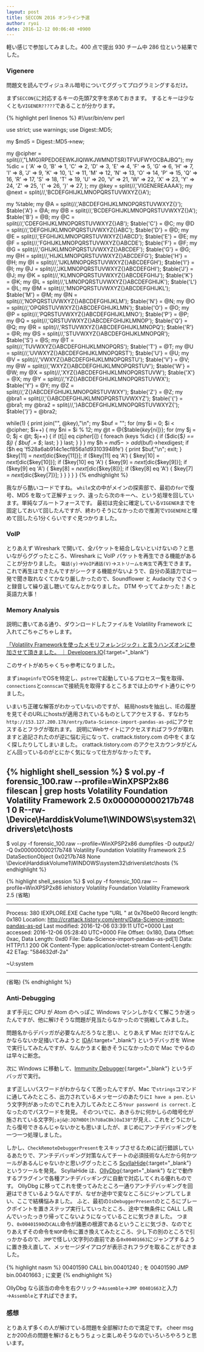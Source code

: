 ```yaml
---
layout: post
title: SECCON 2016 オンライン予選
author: ryoi
date: 2016-12-12 00:06:40 +0900
---
```

軽い感じで参加してみました。400 点で提出 930 チーム中 286 位という結果でした。

### Vigenere

問題文を読んでヴィジュネル暗号についてググってプログラミングするだけ。

まず`SECCON{`に対応するキーの先頭7文字を求めておきます。
するとキーは少なくとも`VIGENER?????`であることが分かります。

{% highlight perl linenos %}
#!/usr/bin/env perl

use strict;
use warnings;
use Digest::MD5;

my $md5 = Digest::MD5->new;

my @cipher = split(//,"LMIG}RPEDOEEWKJIQIWKJWMNDTSR}TFVUFWYOCBAJBQ");
my %dic = (
	'A' => 0,
	'B' => 1,
	'C' => 2,
	'D' => 3,
	'E' => 4,
	'F' => 5,
	'G' => 6,
	'H' => 7,
	'I' => 8,
	'J' => 9,
	'K' => 10,
	'L' => 11,
	'M' => 12,
	'N' => 13,
	'O' => 14,
	'P' => 15,
	'Q' => 16,
	'R' => 17,
	'S' => 18,
	'T' => 19,
	'U' => 20,
	'V' => 21,
	'W' => 22,
	'X' => 23,
	'Y' => 24,
	'Z' => 25,
	'{' => 26,
	'}' => 27,
);
my @key = split(//,'VIGENEREAAAA');
my @next = split(//,'BCDEFGHIJKLMNOPQRSTUVWXYZ{}A');

my %table;
my @A = split(//,'ABCDEFGHIJKLMNOPQRSTUVWXYZ{}');
$table{'A'} = \@A;
my @B = split(//,'BCDEFGHIJKLMNOPQRSTUVWXYZ{}A');
$table{'B'} = \@B;
my @C = split(//,'CDEFGHIJKLMNOPQRSTUVWXYZ{}AB');
$table{'C'} = \@C;
my @D = split(//,'DEFGHIJKLMNOPQRSTUVWXYZ{}ABC');
$table{'D'} = \@D;
my @E = split(//,'EFGHIJKLMNOPQRSTUVWXYZ{}ABCD');
$table{'E'} = \@E;
my @F = split(//,'FGHIJKLMNOPQRSTUVWXYZ{}ABCDE');
$table{'F'} = \@F;
my @G = split(//,'GHIJKLMNOPQRSTUVWXYZ{}ABCDEF');
$table{'G'} = \@G;
my @H = split(//,'HIJKLMNOPQRSTUVWXYZ{}ABCDEFG');
$table{'H'} = \@H;
my @I = split(//,'IJKLMNOPQRSTUVWXYZ{}ABCDEFGH');
$table{'I'} = \@I;
my @J = split(//,'JKLMNOPQRSTUVWXYZ{}ABCDEFGHI');
$table{'J'} = \@J;
my @K = split(//,'KLMNOPQRSTUVWXYZ{}ABCDEFGHIJ');
$table{'K'} = \@K;
my @L = split(//,'LMNOPQRSTUVWXYZ{}ABCDEFGHIJK');
$table{'L'} = \@L;
my @M = split(//,'MNOPQRSTUVWXYZ{}ABCDEFGHIJKL');
$table{'M'} = \@M;
my @N = split(//,'NOPQRSTUVWXYZ{}ABCDEFGHIJKLM');
$table{'N'} = \@N;
my @O = split(//,'OPQRSTUVWXYZ{}ABCDEFGHIJKLMN');
$table{'O'} = \@O;
my @P = split(//,'PQRSTUVWXYZ{}ABCDEFGHIJKLMNO');
$table{'P'} = \@P;
my @Q = split(//,'QRSTUVWXYZ{}ABCDEFGHIJKLMNOP');
$table{'Q'} = \@Q;
my @R = split(//,'RSTUVWXYZ{}ABCDEFGHIJKLMNOPQ');
$table{'R'} = \@R;
my @S = split(//,'STUVWXYZ{}ABCDEFGHIJKLMNOPQR');
$table{'S'} = \@S;
my @T = split(//,'TUVWXYZ{}ABCDEFGHIJKLMNOPQRS');
$table{'T'} = \@T;
my @U = split(//,'UVWXYZ{}ABCDEFGHIJKLMNOPQRST');
$table{'U'} = \@U;
my @V = split(//,'VWXYZ{}ABCDEFGHIJKLMNOPQRSTU');
$table{'V'} = \@V;
my @W = split(//,'WXYZ{}ABCDEFGHIJKLMNOPQRSTUV');
$table{'W'} = \@W;
my @X = split(//,'XYZ{}ABCDEFGHIJKLMNOPQRSTUVW');
$table{'X'} = \@X;
my @Y = split(//,'YZ{}ABCDEFGHIJKLMNOPQRSTUVWX');
$table{'Y'} = \@Y;
my @Z = split(//,'Z{}ABCDEFGHIJKLMNOPQRSTUVWXY');
$table{'Z'} = \@Z;
my @bra1 = split(//,'{}ABCDEFGHIJKLMNOPQRSTUVWXYZ');
$table{'{'} = \@bra1;
my @bra2 = split(//,'}ABCDEFGHIJKLMNOPQRSTUVWXYZ{');
$table{'}'} = \@bra2;

while(1) {
	print join("", @key),"\n";
	my $buf = "";
	for (my $i = 0; $i < @cipher; $i++) {
		my $ni = $i % 12;
		my @t = @{$table{$key[$ni]}};
		for (my $j = 0; $j < @t; $j++) {
			if ($t[$j] eq $cipher[$i]) {
				foreach (keys %dic) {
					if ($dic{$_} == $j) {
						$buf .= $_;
						last;
					}
				}
				last;
			}
		}
	}
	my $h = $md5->add($buf)->hexdigest;
	if ($h eq 'f528a6ab914c1ecf856a1d93103948fe') {
		print $buf,"\n";
		exit;
	}
	$key[11] = $next[$dic{$key[11]}];
	if ($key[11] eq 'A') {
		$key[10] = $next[$dic{$key[10]}];
		if ($key[10] eq 'A') {
			$key[9] = $next[$dic{$key[9]}];
			if ($key[9] eq 'A') {
				$key[8] = $next[$dic{$key[8]}];
				if ($key[8] eq 'A') {
					$key[7] = $next[$dic{$key[7]}];
				}
			}
		}
	}
}
{% endhighlight %}

我ながら酷いコードですね。
`while`文の中がメインの探索部で、最初の`for`で復号、MD5 を取って正解チェック、違ったら次のキーへ、という処理を回しています。単純なブルートフォースです。
最初は完全に確定している`VIGENER`までを固定しておいて回したんですが、終わりそうになかったので推測で`VIGENERE`と埋めて回したら1分くらいですぐ見つかりました。

### VoIP

とりあえず Wireshark で開いて、全パケットを結合しないといけないの？と思いながらググったところ、Wireshark に VoIP パケットを再生できる機能があることが分かりました。
`電話(y)`→`VoIP通話(V)`→`ストリームを再生`で再生できます。
これで再生はできたんですがシークする機能がないようで、自分の英語力では一発で聞き取れなくてかなり厳しかったので、Soundflower と Audacity でさくっと録音して繰り返し聴いてなんとかなりました。
DTM やっててよかった！あと英語力大事！

### Memory Analysis

説明に書いてある通り、ダウンロードしたファイルを Volatility Framework に入れてごちゃごちゃします。

[「Volatility Frameworkを使ったメモリフォレンジック」と言うハンズオンに参加させて頂きました。 ｜ Developers.IO](http://dev.classmethod.jp/?p=186823){:target="_blank"}

このサイトがめちゃくちゃ参考になりました。

まず`imageinfo`でOSを特定し、`pstree`で起動しているプロセス一覧を取得、`connections`と`connscan`で接続先を取得するところまでは上のサイト通りにやりました。

いまいち正確な解答がわかっていないのですが、
結局hostsを抽出し、IEの履歴を見てそのURLにhostsが適用されているものとしてアクセスする、すなわち`http://153.127.200.178/entry/Data-Science-import-pandas-as-pd`にアクセスするとフラグが取れます。
説明にWebサイトにアクセスすればフラグが取れますと追記されたのが逆に悩む元になって、crattack.tistory.com の中をくまなく探したりしてしまいました。
crattack.tistory.com のアクセスカウンタがどんどん回っているのがとにかく気になって仕方がなかったです。

{% highlight shell_session %}
$ vol.py -f forensic_100.raw --profile=WinXPSP2x86 filescan | grep hosts
Volatility Foundation Volatility Framework 2.5
0x000000000217b748      1      0 R--rw- \Device\HarddiskVolume1\WINDOWS\system32\drivers\etc\hosts
------------------------------------------------------------
$ vol.py -f forensic_100.raw --profile=WinXPSP2x86 dumpfiles -D output2/ -Q 0x000000000217b748
Volatility Foundation Volatility Framework 2.5
DataSectionObject 0x0217b748   None   \Device\HarddiskVolume1\WINDOWS\system32\drivers\etc\hosts
{% endhighlight %}

{% highlight shell_session %}
$ vol.py -f forensic_100.raw --profile=WinXPSP2x86 iehistory
Volatility Foundation Volatility Framework 2.5
(省略)
**************************************************
Process: 380 IEXPLORE.EXE
Cache type "URL " at 0x76be00
Record length: 0x180
Location: http://crattack.tistory.com/entry/Data-Science-import-pandas-as-pd
Last modified: 2016-12-06 03:39:11 UTC+0000
Last accessed: 2016-12-06 05:28:40 UTC+0000
File Offset: 0x180, Data Offset: 0xac, Data Length: 0xd0
File: Data-Science-import-pandas-as-pd[1]
Data: HTTP/1.1 200 OK
Content-Type: application/octet-stream
Content-Length: 42
ETag: "584632df-2a"

~U:system
**************************************************
(省略)
{% endhighlight %}

### Anti-Debugging

まず手元に CPU が Atom のへっぽこ Windows マシンしかなくて解こうか迷ったんですが、他に解けそうな問題が見当たらなかったので挑戦してみました。

問題名からデバッガが必要なんだろうなと思い、とりあえず Mac だけでなんとかならないか足掻いてみようと [IDA](https://www.hex-rays.com/products/ida/){:target="_blank"} というデバッガを Wine で実行してみたんですが、なんかうまく動きそうになかったので Mac でやるのは早々に断念。

次に Windows に移動して、[Immunity Debugger](http://debugger.immunityinc.com/){:target="_blank"} というデバッガで実行。

まず正しいパスワードがわからなくて困ったんですが、Mac で`strings`コマンドに通してみたところ、出力されているメッセージのあたりに`I have a pen.`という文字列があったのでこれを入力してみたところ`Your password is correct.`となったのでパスワードを発見。
そのついでに、あきらかに何かしらの暗号化が施されている文字列`;aj&@:JQ7HBOt[h?U8aCBk]OaI38"`が見え、これをどうにかしたら復号できるんじゃないかとも思いましたが、まじめにアンチデバッギングを一つ一つ処理しました。

しかし、`CheckRemoteDebuggerPresent`をスキップさせるために試行錯誤しているあたりで、アンチデバッギング対策なんてチートの必須技術なんだから何かツールがあるんじゃないかと思いググったところ [ScyllaHide](https://bitbucket.org/NtQuery/scyllahide){:target="_blank"} というツールを発見。
ScyllaHide は、[OllyDbg](http://ollydbg.de/viewer.htm){:target="_blank"} などで動作するプラグインで各種アンチデバッギングに自動で対応してくれる優れものです。
OllyDbg に移ってこれを使ってみたところ一通りアンチデバッギングを回避はできているようなんですが、なぜか途中で変なところにジャンプしてしまい、ここで結構悩みました。
ふと、最初の`IsDebuggerPresent`のところにブレークポイントを置きステップ実行していったところ、途中で無条件に CALL し飛んでいったっきり帰ってこないようになっていることに気づきました。
つまり、`0x00401590`の`CALL`命令が諸悪の根源であるということに気づき、なのでとりあえずその命令を`NOP`命令に置き換えてみたところ、少し下の別のところで引っかかるので、`JMP`で怪しい文字列の直前である`0x00401663`にジャンプするように置き換え直して、メッセージダイアログが表示されフラグを取ることができました。

{% highlight nasm %}
00401590   CALL bin.00401240    ; を
00401590   JMP  bin.00401663    ; に変更
{% endhighlight %}

OllyDbg なら該当の命令を右クリック→`Assemble`→`JMP 00401663`と入力→`Assemble`とすればできます。

### 感想

とりあえず多くの人が解けている問題を全部解けたので満足です。
cheer msgとか200点の問題を解けるともうちょっと楽しめそうなのでいろいろやろうと思います。
